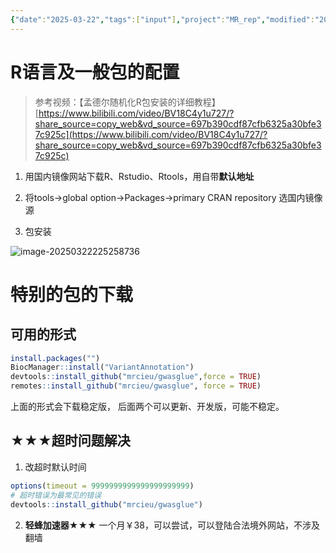 ```yaml
---
{"date":"2025-03-22","tags":["input"],"project":"MR_rep","modified":"2025-09-24,2025-05-02","dg-publish":true,"permalink":"/_root/R环境配置/","dgPassFrontmatter":true}
---
```


# R语言及一般包的配置

> 参考视频：【孟德尔随机化R包安装的详细教程】 
> [https://www.bilibili.com/video/BV18C4y1u727/?share_source=copy_web&vd_source=697b390cdf87cfb6325a30bfe37c925c](https://www.bilibili.com/video/BV18C4y1u727/?share_source=copy_web&vd_source=697b390cdf87cfb6325a30bfe37c925c)

1. 用国内镜像网站下载R、Rstudio、Rtools，用自带**默认地址**

2. 将tools→global option→Packages→primary CRAN repository 选国内镜像源

3. 包安装

![image-20250322225258736](https://typora-notepic.oss-cn-shanghai.aliyuncs.com/image-20250322225258736.png)

# 特别的包的下载
## 可用的形式

```r
install.packages("")
BiocManager::install("VariantAnnotation")
devtools::install_github("mrcieu/gwasglue",force = TRUE)
remotes::install_github("mrcieu/gwasglue", force = TRUE)
```

上面的形式会下载稳定版，
后面两个可以更新、开发版，可能不稳定。

## ★★★超时问题解决
1. 改超时默认时间
```r
options(timeout = 9999999999999999999999)
# 超时错误为最常见的错误
devtools::install_github("mrcieu/gwasglue")
```

2. **轻蜂加速器**★★★ 
一个月￥38，可以尝试，可以登陆合法境外网站，不涉及翻墙